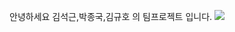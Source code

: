 안녕하세요
김석근,박종국,김규호 의 팀프로젝트 입니다.
<img src="https://ssl.pstatic.net/melona/libs/1414/1414997/09873a5fea4cdf888d99_20221004134723985.jpg">
